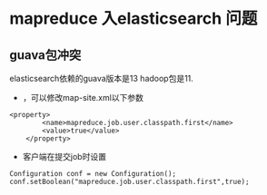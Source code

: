 # mapreduce 入elasticsearch 问题

## guava包冲突
elasticsearch依赖的guava版本是13 hadoop包是11.

- ，可以修改map-site.xml以下参数
```
<property>
        <name>mapreduce.job.user.classpath.first</name>
        <value>true</value>
    </property>
```
- 客户端在提交job时设置
```
Configuration conf = new Configuration();
conf.setBoolean("mapreduce.job.user.classpath.first",true);
```

